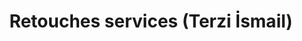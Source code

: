 ---
title: "Retouches services (Terzi İsmail)"
url: /paris/retouches-services-terzi-ismail/
shop: tailleur
---